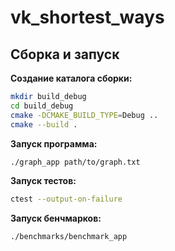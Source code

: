 # vk_shortest_ways

## Сборка и запуск

**Создание каталога сборки:**
```bash
mkdir build_debug
cd build_debug
cmake -DCMAKE_BUILD_TYPE=Debug ..
cmake --build .
```

**Запуск программа:**
```bash
./graph_app path/to/graph.txt
```

**Запуск тестов:**
```bash
ctest --output-on-failure
```

**Запуск бенчмарков:**
```bash
./benchmarks/benchmark_app
```
